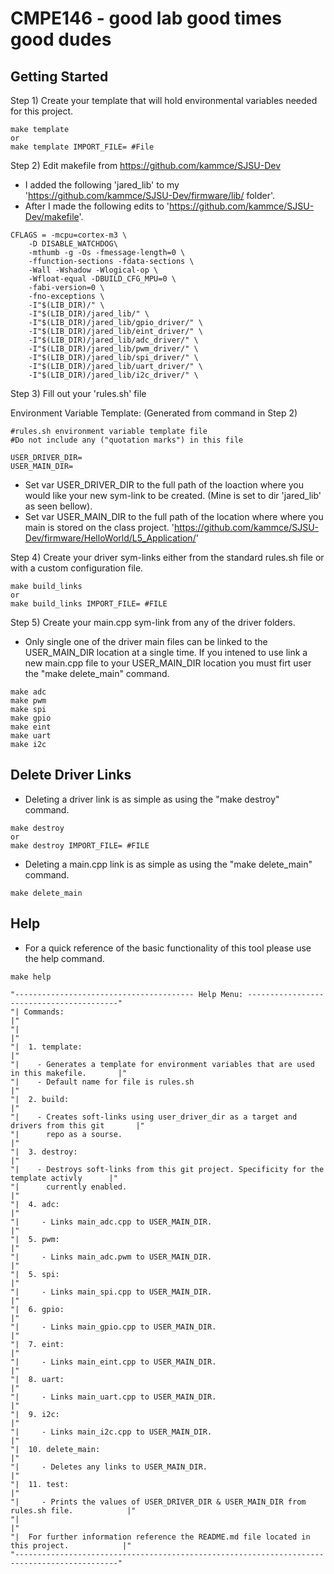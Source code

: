 # CMPE146 - good lab good times good dudes

## Getting Started

Step 1) Create your template that will hold environmental variables needed for this project. 

```
make template
or
make template IMPORT_FILE= #File
```

Step 2) Edit makefile from https://github.com/kammce/SJSU-Dev
- I added the following 'jared_lib' to my 'https://github.com/kammce/SJSU-Dev/firmware/lib/ folder'. 
- After I made the following edits to 'https://github.com/kammce/SJSU-Dev/makefile'.

```
CFLAGS = -mcpu=cortex-m3 \
	-D DISABLE_WATCHDOG\
    -mthumb -g -Os -fmessage-length=0 \
    -ffunction-sections -fdata-sections \
    -Wall -Wshadow -Wlogical-op \
    -Wfloat-equal -DBUILD_CFG_MPU=0 \
    -fabi-version=0 \
    -fno-exceptions \
    -I"$(LIB_DIR)/" \
    -I"$(LIB_DIR)/jared_lib/" \
    -I"$(LIB_DIR)/jared_lib/gpio_driver/" \
    -I"$(LIB_DIR)/jared_lib/eint_driver/" \
    -I"$(LIB_DIR)/jared_lib/adc_driver/" \
    -I"$(LIB_DIR)/jared_lib/pwm_driver/" \
    -I"$(LIB_DIR)/jared_lib/spi_driver/" \
    -I"$(LIB_DIR)/jared_lib/uart_driver/" \
    -I"$(LIB_DIR)/jared_lib/i2c_driver/" \
```

Step 3) Fill out your 'rules.sh' file

Environment Variable Template: (Generated from command in Step 2)
```
#rules.sh environment variable template file
#Do not include any ("quotation marks") in this file

USER_DRIVER_DIR=
USER_MAIN_DIR=
```
- Set var USER_DRIVER_DIR to the full path of the loaction where you would like your new sym-link to be created. (Mine is set to dir 'jared_lib' as seen bellow).
- Set var USER_MAIN_DIR to the full path of the location where where you main is stored on the class project. 'https://github.com/kammce/SJSU-Dev/firmware/HelloWorld/L5_Application/' 

Step 4) Create your driver sym-links either from the standard rules.sh file or with a custom configuration file. 
```
make build_links
or
make build_links IMPORT_FILE= #FILE
```

Step 5) Create your main.cpp sym-link from any of the driver folders.
- Only single one of the driver main files can be linked to the USER_MAIN_DIR location at a single time. If you intened to use link a new main.cpp file to your USER_MAIN_DIR location you must firt user the "make delete_main" command. 
```
make adc
make pwm
make spi
make gpio
make eint
make uart
make i2c
```

## Delete Driver Links
- Deleting a driver link is as simple as using the "make destroy" command.
```
make destroy
or
make destroy IMPORT_FILE= #FILE
```

- Deleting a main.cpp link is as simple as using the "make delete_main" command.
```
make delete_main
```

## Help
- For a quick reference of the basic functionality of this tool please use the help command. 
```
make help
```
```
"---------------------------------------- Help Menu: -----------------------------------------"
"| Commands:                                                                                 |"
"|                                                                                           |"
"|  1. template:                                                                             |"
"|    - Generates a template for environment variables that are used in this makefile.       |"
"|    - Default name for file is rules.sh                                                    |"
"|  2. build:                                                                                |"
"|    - Creates soft-links using user_driver_dir as a target and drivers from this git       |"
"|      repo as a sourse.                                                                    |"
"|  3. destroy:                                                                              |"
"|    - Destroys soft-links from this git project. Specificity for the template activly      |"
"|      currently enabled.                                                                   |"
"|  4. adc:                                                                                  |"
"|     - Links main_adc.cpp to USER_MAIN_DIR.                                                |"
"|  5. pwm:                                                                                  |"
"|     - Links main_adc.pwm to USER_MAIN_DIR.                                                |"
"|  5. spi:                                                                                  |"
"|     - Links main_spi.cpp to USER_MAIN_DIR.                                                |"
"|  6. gpio:                                                                                 |"
"|     - Links main_gpio.cpp to USER_MAIN_DIR.                                               |"
"|  7. eint:                                                                                 |"
"|     - Links main_eint.cpp to USER_MAIN_DIR.                                               |"
"|  8. uart:                                                                                 |"
"|     - Links main_uart.cpp to USER_MAIN_DIR.                                               |"
"|  9. i2c:                                                                                  |"
"|     - Links main_i2c.cpp to USER_MAIN_DIR.                                                |"
"|  10. delete_main:                                                                         |"
"|     - Deletes any links to USER_MAIN_DIR.                                                 |"
"|  11. test:                                                                                |"
"|     - Prints the values of USER_DRIVER_DIR & USER_MAIN_DIR from rules.sh file.            |"
"|                                                                                           |"
"|  For further information reference the README.md file located in this project.            |"
"---------------------------------------------------------------------------------------------"
```
